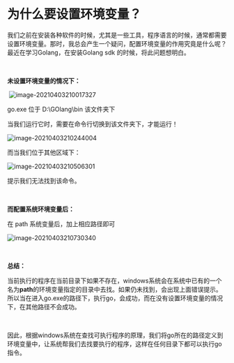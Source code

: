 # 为什么要设置环境变量？

我们之前在安装各种软件的时候，尤其是一些工具，程序语言的时候，通常都需要设置环境变量。那时，我总会产生一个疑问，配置环境变量的作用究竟是什么呢？ 最近在学习Golang，在安装Golang sdk 的时候，将此问题想明白。

<br>

**未设置环境变量的情况下：**

​	![image-20210403210017327](https://cdn.jsdelivr.net/gh/sumsunsuns/Blog-Photo@main/20210403210024.png)

go.exe 位于 D:\GOlang\bin 该文件夹下

当我们运行它时，需要在命令行切换到该文件夹下，才能运行！

![image-20210403210244004](https://cdn.jsdelivr.net/gh/sumsunsuns/Blog-Photo@main/20210403210244.png)

而当我们位于其他区域下：

![image-20210403210506301](https://cdn.jsdelivr.net/gh/sumsunsuns/Blog-Photo@main/20210403210506.png)

提示我们无法找到该命令。

<br>

**而配置系统环境变量后：**

在 path 系统变量后，加上相应路径即可

![image-20210403210730340](https://cdn.jsdelivr.net/gh/sumsunsuns/Blog-Photo@main/20210403210730.png)



<br>

**总结：**

当前执行的程序在当前目录下如果不存在，windows系统会在系统中已有的一个名为**path**的环境变量指定的目录中去找。如果仍未找到，会出现上面错误提示。所以当在进入go.exe的路径下，执行go，会成功，而在没有设置环境变量的情况下，在其他路径不会成功。

<br>

因此，根据windows系统在查找可执行程序的原理，我们将go所在的路径定义到环境变量中，让系统帮我们去找要执行的程序，这样在任何目录下都可以执行go指令。